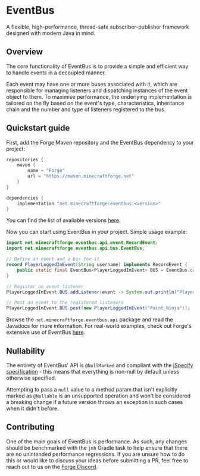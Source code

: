 # EventBus

A flexible, high-performance, thread-safe subscriber-publisher framework designed with modern Java in mind.

## Overview
The core functionality of EventBus is to provide a simple and efficient way to handle events in a decoupled manner.

Each event may have one or more buses associated with it, which are responsible for managing listeners and dispatching
instances of the event object to them. To maximise performance, the underlying implementation is tailored on the fly
based on the event's type, characteristics, inheritance chain and the number and type of listeners registered to the bus.

## Quickstart guide
First, add the Forge Maven repository and the EventBus dependency to your project:
```gradle
repositories {
    maven {
        name = "Forge"
        url = "https://maven.minecraftforge.net"
    }
}

dependencies {
    implementation "net.minecraftforge:eventbus:<version>"
}
```

You can find the list of available versions [here][Versions].

Now you can start using EventBus in your project. Simple usage example:
```java
import net.minecraftforge.eventbus.api.event.RecordEvent;
import net.minecraftforge.eventbus.api.bus.EventBus;

// Define an event and a bus for it
record PlayerLoggedInEvent(String username) implements RecordEvent {
    public static final EventBus<PlayerLoggedInEvent> BUS = EventBus.create(PlayerLoggedInEvent.class);
}

// Register an event listener
PlayerLoggedInEvent.BUS.addListener(event -> System.out.println("Player logged in: " + event.username()));

// Post an event to the registered listeners
PlayerLoggedInEvent.BUS.post(new PlayerLoggedInEvent("Paint_Ninja"));
```

Browse the `net.minecraftforge.eventbus.api` package and read the Javadocs for more information. For real-world
examples, check out Forge's extensive use of EventBus [here][Forge usages].

## Nullability
The entirety of EventBus' API is `@NullMarked` and compliant with the [jSpecify specification](https://jspecify.dev/) -
this means that everything is non-null by default unless otherwise specified.

Attempting to pass a `null` value to a method param that isn't explicitly marked as `@Nullable` is an unsupported
operation and won't be considered a breaking change if a future version throws an exception in such cases when it didn't
before.

## Contributing
One of the main goals of EventBus is performance. As such, any changes should be benchmarked with the `jmh` Gradle task
to help ensure that there are no unintended performance regressions. If you are unsure how to do this or would like
to discuss your ideas before submitting a PR, feel free to reach out to us on the [Forge Discord].

[Versions]: https://files.minecraftforge.net/net/minecraftforge/eventbus/
[Forge usages]: https://github.com/MinecraftForge/MinecraftForge/tree/1.21.x/src/main/java/net/minecraftforge/event
[Forge Discord]: https://discord.minecraftforge.net/
